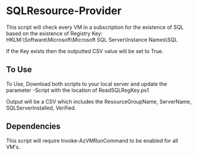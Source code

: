 # SQLResource-Provider

This script will check every VM in a subscription for the existence of SQL based on the existence of Registry Key: HKLM:\Software\Microsoft\Microsoft SQL Server\Instance Names\SQL

If the Key exists then the outputted CSV value will be set to True.

## To Use ##
To Use, Download both scripts to your local server and update the parameter -Script with the location of ReadSQLRegKey.ps1

Output will be a CSV which includes the ResourceGroupName, ServerName, SQLServerInstalled, Verified.

## Dependencies ##
This script will require Invoke-AzVMRunCommand to be enabled for all VM's.

